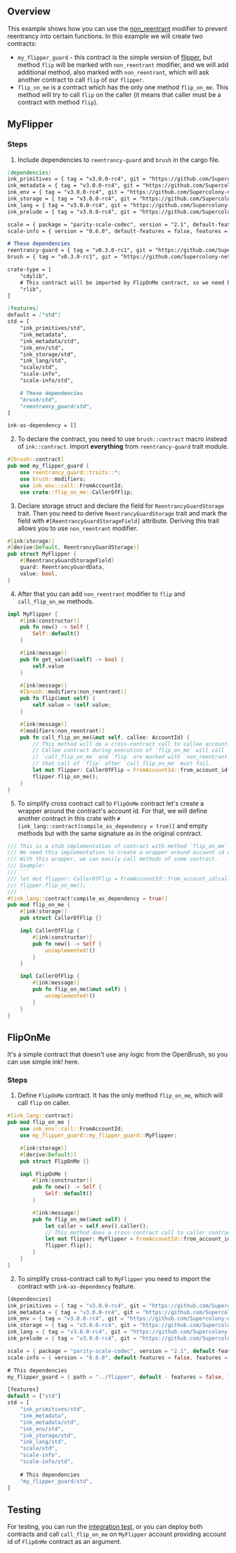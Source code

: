## Overview

This example shows how you can use the [non_reentrant](https://github.com/Supercolony-net/openbrush-contracts/tree/main/contracts/security/reentrancy-guard)
modifier to prevent reentrancy into certain functions. In this example we will create two contracts:

- `my_flipper_guard` - this contract is the simple version of [flipper](https://github.com/paritytech/ink/tree/master/examples/flipper),
  but method `flip` will be marked with `non_reentrant` modifier, and we will add additional method, also marked
  with `non_reentrant`, which will ask another contract to call `flip` of our `flipper`.
- `flip_on_me` is a contract which has the only one method `flip_on_me`. This method will try to call `flip` on the caller
  (it means that caller must be a contract with method `flip`).

## MyFlipper

### Steps

1. Include dependencies to `reentrancy-guard` and `brush` in the cargo file.

```markdown
[dependencies]
ink_primitives = { tag = "v3.0.0-rc4", git = "https://github.com/Supercolony-net/ink", default-features = false }
ink_metadata = { tag = "v3.0.0-rc4", git = "https://github.com/Supercolony-net/ink", default-features = false, features = ["derive"], optional = true }
ink_env = { tag = "v3.0.0-rc4", git = "https://github.com/Supercolony-net/ink", default-features = false }
ink_storage = { tag = "v3.0.0-rc4", git = "https://github.com/Supercolony-net/ink", default-features = false }
ink_lang = { tag = "v3.0.0-rc4", git = "https://github.com/Supercolony-net/ink", default-features = false }
ink_prelude = { tag = "v3.0.0-rc4", git = "https://github.com/Supercolony-net/ink", default-features = false }

scale = { package = "parity-scale-codec", version = "2.1", default-features = false, features = ["derive"] }
scale-info = { version = "0.6.0", default-features = false, features = ["derive"], optional = true }

# These dependencies
reentrancy-guard = { tag = "v0.3.0-rc1", git = "https://github.com/Supercolony-net/openbrush-contracts", default-features = false }
brush = { tag = "v0.3.0-rc1", git = "https://github.com/Supercolony-net/openbrush-contracts", default-features = false }

crate-type = [
    "cdylib",
    # This contract will be imported by FlipOnMe contract, so we need build this crate also like a `rlib`
    "rlib",
]

[features]
default = ["std"]
std = [
    "ink_primitives/std",
    "ink_metadata",
    "ink_metadata/std",
    "ink_env/std",
    "ink_storage/std",
    "ink_lang/std",
    "scale/std",
    "scale-info",
    "scale-info/std",

    # These dependencies
    "brush/std",
    "reentrancy_guard/std",
]

ink-as-dependency = []
```

2. To declare the contract, you need to use `brush::contract` macro instead of `ink::contract`. Import **everything**
   from `reentrancy-guard` trait module.

```rust
#[brush::contract]
pub mod my_flipper_guard {
    use reentrancy_guard::traits::*;
    use brush::modifiers;
    use ink_env::call::FromAccountId;
    use crate::flip_on_me::CallerOfFlip;
```

3. Declare storage struct and declare the field for `ReentrancyGuardStorage` trait. Then you need to
   derive `ReentrancyGuardStorage` trait and mark the field with `#[ReentrancyGuardStorageField]` attribute. Deriving
   this trait allows you to use `non_reentrant` modifier.

```rust
#[ink(storage)]
#[derive(Default, ReentrancyGuardStorage)]
pub struct MyFlipper {
    #[ReentrancyGuardStorageField]
    guard: ReentrancyGuardData,
    value: bool,
}
```

4. After that you can add `non_reentrant` modifier to `flip` and `call_flip_on_me` methods.

```rust
impl MyFlipper {
    #[ink(constructor)]
    pub fn new() -> Self {
        Self::default()
    }

    #[ink(message)]
    pub fn get_value(&self) -> bool {
        self.value
    }

    #[ink(message)]
    #[brush::modifiers(non_reentrant)]
    pub fn flip(&mut self) {
        self.value = !self.value;
    }

    #[ink(message)]
    #[modifiers(non_reentrant)]
    pub fn call_flip_on_me(&mut self, callee: AccountId) {
        // This method will do a cross-contract call to callee account. It calls method `flip_on_me`.
        // Callee contract during execution of `flip_on_me` will call `flip` of this contract.
        // `call_flip_on_me` and `flip` are marked with `non_reentrant` modifier. It means,
        // that call of `flip` after `call_flip_on_me` must fail.
        let mut flipper: CallerOfFlip = FromAccountId::from_account_id(callee);
        flipper.flip_on_me();
    }
}
```

5. To simplify cross contract call to `FlipOnMe` contract let's create a wrapper around the contract's account id.
   For that, we will define another contract in this crate with `#[ink_lang::contract(compile_as_dependency = true)]`
   and empty methods but with the same signature as in the original contract.

```rust
/// This is a stub implementation of contract with method `flip_on_me`.
/// We need this implementation to create a wrapper around account id of contract.
/// With this wrapper, we can easily call methods of some contract.
/// Example:
/// ```
/// let mut flipper: CallerOfFlip = FromAccountId::from_account_id(callee);
/// flipper.flip_on_me();
/// ```
#[ink_lang::contract(compile_as_dependency = true)]
pub mod flip_on_me {
    #[ink(storage)]
    pub struct CallerOfFlip {}

    impl CallerOfFlip {
        #[ink(constructor)]
        pub fn new() -> Self {
            unimplemented!()
        }
    }

    impl CallerOfFlip {
        #[ink(message)]
        pub fn flip_on_me(&mut self) {
            unimplemented!()
        }
    }
}
```

## FlipOnMe

It's a simple contract that doesn't use any logic from the OpenBrush, so you can use simple ink! here.

### Steps

1. Define `FlipOnMe` contract. It has the only method `flip_on_me`, which will call `flip` on caller.

```rust
#[ink_lang::contract]
pub mod flip_on_me {
    use ink_env::call::FromAccountId;
    use my_flipper_guard::my_flipper_guard::MyFlipper;

    #[ink(storage)]
    #[derive(Default)]
    pub struct FlipOnMe {}

    impl FlipOnMe {
        #[ink(constructor)]
        pub fn new() -> Self {
            Self::default()
        }

        #[ink(message)]
        pub fn flip_on_me(&mut self) {
            let caller = self.env().caller();
            // This method does a cross-contract call to caller contract and calls the `flip` method.
            let mut flipper: MyFlipper = FromAccountId::from_account_id(caller);
            flipper.flip();
        }
    }
}
```

2. To simplify cross-contract call to `MyFlipper` you need to import the contract with `ink-as-dependency` feature.

```rust
[dependencies]
ink_primitives = { tag = "v3.0.0-rc4", git = "https://github.com/Supercolony-net/ink", default-features = false }
ink_metadata = { tag = "v3.0.0-rc4", git = "https://github.com/Supercolony-net/ink", default-features = false, features = ["derive"], optional = true }
ink_env = { tag = "v3.0.0-rc4", git = "https://github.com/Supercolony-net/ink", default-features = false }
ink_storage = { tag = "v3.0.0-rc4", git = "https://github.com/Supercolony-net/ink", default-features = false }
ink_lang = { tag = "v3.0.0-rc4", git = "https://github.com/Supercolony-net/ink", default-features = false }
ink_prelude = { tag = "v3.0.0-rc4", git = "https://github.com/Supercolony-net/ink", default-features = false }

scale = { package = "parity-scale-codec", version = "2.1", default-features = false, features = ["derive"] }
scale-info = { version = "0.6.0", default-features = false, features = ["derive"], optional = true }

# This dependencies
my_flipper_guard = { path = "../flipper", default - features = false, features = ["ink-as-dependency"] }

[features]
default = ["std"]
std = [
    "ink_primitives/std",
    "ink_metadata",
    "ink_metadata/std",
    "ink_env/std",
    "ink_storage/std",
    "ink_lang/std",
    "scale/std",
    "scale-info",
    "scale-info/std",
    
    # This dependencies
    "my_flipper_guard/std",
]
```

## Testing

For testing, you can run the [integration test](tests/reentrancy-guard.tests.ts), or you can deploy both
contracts and call `call_flip_on_me` on `MyFlipper`
account providing account id of `FlipOnMe` contract as an argument.
